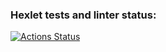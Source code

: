### Hexlet tests and linter status:
[![Actions Status](https://github.com/rsln8/fullstack-javascript-project-44/actions/workflows/hexlet-check.yml/badge.svg)](https://github.com/rsln8/fullstack-javascript-project-44/actions)